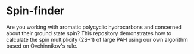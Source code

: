 # Spin-finder
Are you working with aromatic polycyclic hydrocarbons and concerned about their ground state spin? This repository demonstrates how to calculate the spin multiplicity (2S+1) of large PAH using our own algorithm based on Ovchinnikov's rule.
